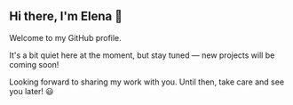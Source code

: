 ## Hi there, I'm Elena 👋


Welcome to my GitHub profile.

It's a bit quiet here at the moment, but stay tuned — new projects will be coming soon!

Looking forward to sharing my work with you. Until then, take care and see you later! 😃
